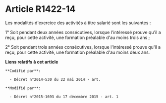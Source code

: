 # Article R1422-14

Les modalités d'exercice des activités à titre salarié sont les suivantes :

1° Soit pendant deux années consécutives, lorsque l'intéressé prouve qu'il a reçu, pour cette activité, une formation
préalable d'au moins trois ans  ;

2° Soit pendant trois années consécutives, lorsque l'intéressé prouve qu'il a reçu, pour cette activité, une formation
préalable d'au moins deux ans.

**Liens relatifs à cet article**

	**Codifié par**:

	  - Décret n°2014-530 du 22 mai 2014 - art.

	**Modifié par**:

	  - Décret n°2015-1693 du 17 décembre 2015 - art. 1
